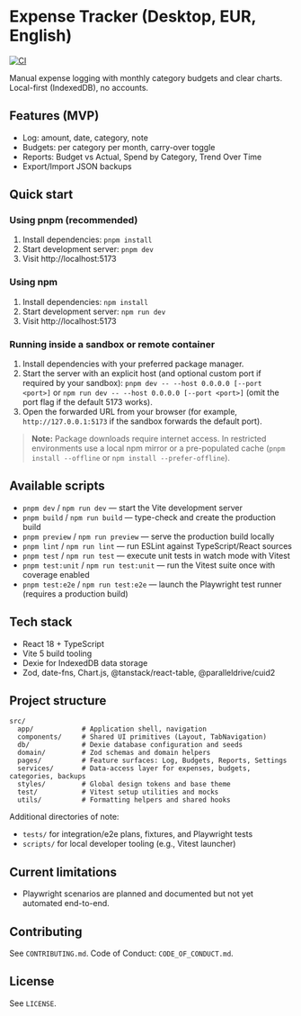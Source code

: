 # Expense Tracker (Desktop, EUR, English)

[![CI][ci-badge]][ci-workflow]

Manual expense logging with monthly category budgets and clear charts. Local-first (IndexedDB), no accounts.

## Features (MVP)
- Log: amount, date, category, note
- Budgets: per category per month, carry-over toggle
- Reports: Budget vs Actual, Spend by Category, Trend Over Time
- Export/Import JSON backups

## Quick start

### Using pnpm (recommended)
1. Install dependencies: `pnpm install`
2. Start development server: `pnpm dev`
3. Visit http://localhost:5173

### Using npm
1. Install dependencies: `npm install`
2. Start development server: `npm run dev`
3. Visit http://localhost:5173

### Running inside a sandbox or remote container
1. Install dependencies with your preferred package manager.
2. Start the server with an explicit host (and optional custom port if required by your sandbox): `pnpm dev -- --host 0.0.0.0 [--port <port>]` or `npm run dev -- --host 0.0.0.0 [--port <port>]` (omit the port flag if the default 5173 works).
3. Open the forwarded URL from your browser (for example, `http://127.0.0.1:5173` if the sandbox forwards the default port).

> **Note:** Package downloads require internet access. In restricted environments use a local npm mirror or a pre-populated cache (`pnpm install --offline` or `npm install --prefer-offline`).

## Available scripts
- `pnpm dev` / `npm run dev` — start the Vite development server
- `pnpm build` / `npm run build` — type-check and create the production build
- `pnpm preview` / `npm run preview` — serve the production build locally
- `pnpm lint` / `npm run lint` — run ESLint against TypeScript/React sources
- `pnpm test` / `npm run test` — execute unit tests in watch mode with Vitest
- `pnpm test:unit` / `npm run test:unit` — run the Vitest suite once with coverage enabled
- `pnpm test:e2e` / `npm run test:e2e` — launch the Playwright test runner (requires a production build)

## Tech stack
- React 18 + TypeScript
- Vite 5 build tooling
- Dexie for IndexedDB data storage
- Zod, date-fns, Chart.js, @tanstack/react-table, @paralleldrive/cuid2

## Project structure
```
src/
  app/            # Application shell, navigation
  components/     # Shared UI primitives (Layout, TabNavigation)
  db/             # Dexie database configuration and seeds
  domain/         # Zod schemas and domain helpers
  pages/          # Feature surfaces: Log, Budgets, Reports, Settings
  services/       # Data-access layer for expenses, budgets, categories, backups
  styles/         # Global design tokens and base theme
  test/           # Vitest setup utilities and mocks
  utils/          # Formatting helpers and shared hooks
```

Additional directories of note:
- `tests/` for integration/e2e plans, fixtures, and Playwright tests
- `scripts/` for local developer tooling (e.g., Vitest launcher)

## Current limitations
- Playwright scenarios are planned and documented but not yet automated end-to-end.

## Contributing
See `CONTRIBUTING.md`. Code of Conduct: `CODE_OF_CONDUCT.md`.

## License
See `LICENSE`.

[ci-badge]: https://github.com/your-org/simple-ledger/actions/workflows/ci.yml/badge.svg
[ci-workflow]: https://github.com/your-org/simple-ledger/actions/workflows/ci.yml
